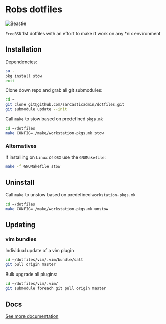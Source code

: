 # Robs dotfiles

![Beastie](https://upload.wikimedia.org/wikipedia/en/5/55/Bsd_daemon.jpg)

`FreeBSD` 1st dotfiles with an effort to make it work on any *nix environment

## Installation
Dependencies:
```bash
su -
pkg install stow
exit
```

Clone down repo and grab all git submodules:
```bash
cd ~
git clone git@github.com/sarcasticadmin/dotfiles.git
git submodule update --init
```

Call `make` to stow based on predefined `pkgs.mk`
```bash
cd ~/dotfiles
make CONFIG=./make/workstation-pkgs.mk stow
```

### Alternatives
If installing on `Linux` or `OSX` use the `GNUMakefile`:
```bash
make -f GNUMakefile stow
```

## Uninstall

Call `make` to unstow based on predefined `workstation-pkgs.mk`
```bash
cd ~/dotfiles
make CONFIG=./make/workstation-pkgs.mk unstow
```

## Updating
### vim bundles
Individual update of a vim plugin
```bash
cd ~/dotfiles/vim/.vim/bundle/salt
git pull origin master
```

Bulk upgrade all plugins:
```bash
cd ~/dotfiles/vim/.vim/
git submodule foreach git pull origin master
```

## Docs

[See more documentation](./docs/README.md)
